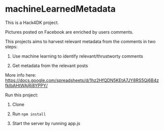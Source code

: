 # machineLearnedMetadata
This is a Hack4DK project.

Pictures posted on Facebook are enriched by users comments.

This projects aims to harvest relevant metadata from the comments in two steps:

1. Use machine learning to identify relevant/thrustworty comments

2. Get metadata from the relevant posts

More info here: https://docs.google.com/spreadsheets/d/1hz2HfQDN5KEtA7JY8RS5Qj6B4zfkIbAHtWAjRi8YPPY/

Run this project:

1. Clone

2. Run `npm install`

3. Start the server by running app.js